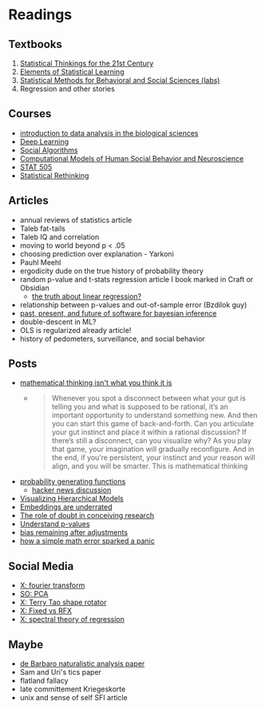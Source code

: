# Readings

## Textbooks
1. [Statistical Thinkings for the 21st Century](https://statsthinking21.github.io/statsthinking21-core-site/index.html)
2. [Elements of Statistical Learning](https://web.stanford.edu/~hastie/ElemStatLearn/)
3. [Statistical Methods for Behavioral and Social Sciences (labs)](https://psych252.github.io/psych252book/)
4. Regression and other stories


## Courses
- [introduction to data analysis in the biological sciences](https://bebi103a.github.io/index.html)
- [Deep Learning](https://fleuret.org/dlc/)
- [Social Algorithms](https://msande231.github.io/)
- [Computational Models of Human Social Behavior and Neuroscience](https://www.stat.cmu.edu/~cshalizi/TALR/)
- [STAT 505](https://online.stat.psu.edu/stat505/)
- [Statistical Rethinking](https://github.com/rmcelreath/stat_rethinking_2024)

## Articles

- annual reviews of statistics article
- Taleb fat-tails
- Taleb IQ and correlation
- moving to world beyond p < .05
- choosing prediction over explanation - Yarkoni
- Pauhl Meehl
- ergodicity dude on the true history of probability theory
- random p-value and t-stats regression article I book marked in Craft or Obsidian
  - [the truth about linear regression?](https://www.stat.cmu.edu/~cshalizi/TALR/)
- relationship between p-values and out-of-sample error (Bzdilok guy)
- [past, present, and future of software for bayesian inference](http://www.stat.columbia.edu/~gelman/research/published/Bayesian_software_review-8.pdf)
- double-descent in ML?
- OLS is regularized already article!
- history of pedometers, surveillance, and social behavior

## Posts
- [mathematical thinking isn't what you think it is](https://www.quantamagazine.org/mathematical-thinking-isnt-what-you-think-it-is-20241118/)
  - > Whenever you spot a disconnect between what your gut is telling you and what is supposed to be rational, it’s an important opportunity to understand something new. And then you can start this game of back-and-forth. Can you articulate your gut instinct and place it within a rational discussion? If there’s still a disconnect, can you visualize why? As you play that game, your imagination will gradually reconfigure. And in the end, if you’re persistent, your instinct and your reason will align, and you will be smarter. This is mathematical thinking
- [probability generating functions](https://entropicthoughts.com/probability-generating-functions)
  - [hacker news discussion](https://news.ycombinator.com/item?id=42004976)
- [Visualizing Hierarchical Models](http://mfviz.com/hierarchical-models/)
- [Embeddings are underrated](https://technicalwriting.dev/data/embeddings.html)
- [The role of doubt in conceiving research](https://statmodeling.stat.columbia.edu/2023/07/06/the-role-of-doubt-in-conceiving-research-the-capacity-to-be-upset-to-recognize-anomalies-for-what-they-are-and-to-track-them-down-and-figure-out-what-in-our-understanding-is-lacking/)
- [Understand p-values](https://statmodeling.stat.columbia.edu/2024/12/02/understanding-p-values-different-interpretations-can-be-thought-of-not-as-different-philosophies-but-as-different-forms-of-averaging/) 
- [bias remaining after adjustments](https://statmodeling.stat.columbia.edu/2024/12/10/bias-remaining-after-adjusting-for-pre-treatment-variables-also-the-challenges-of-learning-through-experimentation/)
- [how a simple math error sparked a panic](https://statmodeling.stat.columbia.edu/2024/12/13/how-a-simple-math-error-sparked-a-panic-about-black-plastic-kitchen-utensils/)

## Social Media
- [X: fourier transform](https://x.com/abakcus/status/1847848700497813729?s=12)
- [SO: PCA](https://stats.stackexchange.com/questions/2691/making-sense-of-principal-component-analysis-eigenvectors-eigenvalues)
- [X: Terry Tao shape rotator](https://x.com/pdhsu/status/1855788485099364453?s=12)
- [X: Fixed vs RFX](https://x.com/selcukorkmaz/status/1861106698716336470?s=12)
- [X: spectral theory of regression](https://x.com/RylanSchaeffer/status/1845898404326428895)

## Maybe
- [de Barbaro naturalistic analysis paper](https://app.paperpile.com/view/?id=3f095fe1-ce55-48f2-acbb-2461972b1866)
- Sam and Uri's tics paper
- flatland fallacy
- late committement Kriegeskorte
- unix and sense of self SFI article